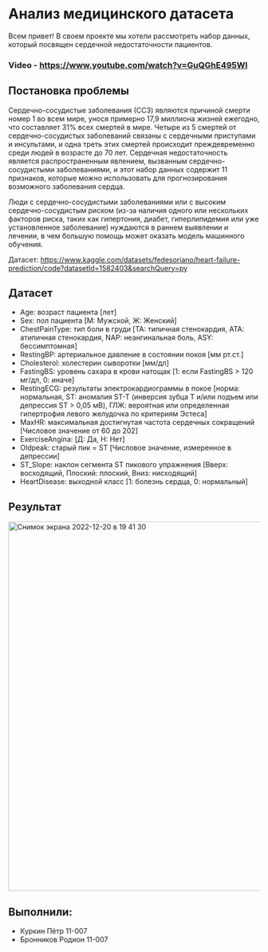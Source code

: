 # Анализ медицинского датасета
Всем привет! В своем проекте мы хотели рассмотреть набор данных, который посвящен сердечной недостаточности пациентов.

### Video - https://www.youtube.com/watch?v=GuQGhE495WI

## Постановка проблемы
Сердечно-сосудистые заболевания (ССЗ) являются причиной смерти номер 1 во всем мире, унося примерно 17,9 миллиона жизней ежегодно, что составляет 31% всех смертей в мире. Четыре из 5 смертей от сердечно-сосудистых заболеваний связаны с сердечными приступами и инсультами, и одна треть этих смертей происходит преждевременно среди людей в возрасте до 70 лет. Сердечная недостаточность является распространенным явлением, вызванным сердечно-сосудистыми заболеваниями, и этот набор данных содержит 11 признаков, которые можно использовать для прогнозирования возможного заболевания сердца.

Люди с сердечно-сосудистыми заболеваниями или с высоким сердечно-сосудистым риском (из-за наличия одного или нескольких факторов риска, таких как гипертония, диабет, гиперлипидемия или уже установленное заболевание) нуждаются в раннем выявлении и лечении, в чем большую помощь может оказать модель машинного обучения.

Датасет: https://www.kaggle.com/datasets/fedesoriano/heart-failure-prediction/code?datasetId=1582403&searchQuery=py

## Датасет
- Age: возраст пациента [лет]
- Sex: пол пациента [М: Мужской, Ж: Женский]
- ChestPainType: тип боли в груди [TA: типичная стенокардия, ATA: атипичная стенокардия, NAP: неангинальная боль, ASY: бессимптомная]
- RestingBP: артериальное давление в состоянии покоя [мм рт.ст.]
- Cholesterol: холестерин сыворотки [мм/дл]
- FastingBS: уровень сахара в крови натощак [1: если FastingBS > 120 мг/дл, 0: иначе]
- RestingECG: результаты электрокардиограммы в покое [норма: нормальная, ST: аномалия ST-T (инверсия зубца T и/или подъем или депрессия ST > 0,05 мВ), ГЛЖ: вероятная или определенная гипертрофия левого желудочка по критериям Эстеса]
- MaxHR: максимальная достигнутая частота сердечных сокращений [Числовое значение от 60 до 202]
- ExerciseAngina: [Д: Да, Н: Нет]
- Oldpeak: старый пик = ST [Числовое значение, измеренное в депрессии]
- ST_Slope: наклон сегмента ST пикового упражнения [Вверх: восходящий, Плоский: плоский, Вниз: нисходящий]
- HeartDisease: выходной класс [1: болезнь сердца, 0: нормальный]

## Результат

<img width="741" alt="Снимок экрана 2022-12-20 в 19 41 30" src="https://user-images.githubusercontent.com/82098533/208719617-8e25fd8c-76f6-4f52-b380-2e5ac573c366.png">

## Выполнили:
- Куркин Пётр 11-007
- Бронников Родион 11-007 
